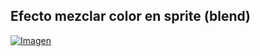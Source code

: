 ## Efecto mezclar color en sprite (blend)

[![Imagen](https://github.com/hcosta/referencia-gml/raw/master/aprendizaje/avanzados/22_efecto_mezclar_color_sprite.gmx/captura.png)](https://github.com/hcosta/referencia-gml/raw/master/aprendizaje/avanzados/22_efecto_mezclar_color_sprite.gmx/captura.png)